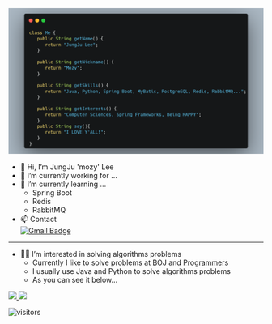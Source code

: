 ![Self-Introduction](./static/img/carbon.png)
- 👋 Hi, I’m JungJu 'mozy' Lee
- 🔭 I’m currently working for ...
- 🌱 I’m currently learning ...
    - Spring Boot
    - Redis
    - RabbitMQ
- 📫 Contact  
[![Gmail Badge](https://img.shields.io/badge/whyalwaysmeyy@gmail.com-c14438?style=flat&logo=Gmail&logoColor=white&link=mailto:whyalwaysmeyy@gmail.com)](mailto:whyalwaysmeyy@gmail.com) 

    
<!---
mozylee/mozylee is a ✨ special ✨ repository because its `README.md` (this file) appears on your GitHub profile.
You can click the Preview link to take a look at your changes.
--->
--- 
- 👨‍💻 I’m interested in solving algorithms problems
    - Currently I like to solve problems at [BOJ](https://www.acmicpc.net/) and [Programmers](https://programmers.co.kr/)
    - I usually use Java and Python to solve algorithms problems
    - As you can see it below...
<p>
    <a href="https://solved.ac/whyy">
        <img src="http://mazassumnida.wtf/api/v2/generate_badge?boj=whyy">
    </a>
    <a>
        <img src="https://github-readme-stats.vercel.app/api/top-langs/?username=mozylee&langs_count=4&layout=compact">
    </a>
</p>

![visitors](https://visitor-badge.glitch.me/badge?page_id=mozylee.mozylee)